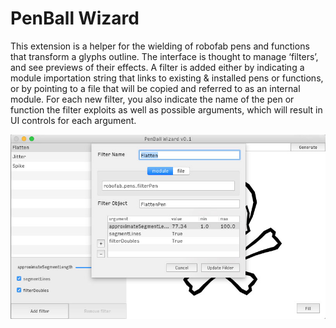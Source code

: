PenBall Wizard
================

This extension is a helper for the wielding of robofab pens and functions that transform a glyphs outline. The interface is thought to manage ‘filters’, and see previews of their effects. A filter is added either by indicating a module importation string that links to existing & installed pens or functions, or by pointing to a file that will be copied and referred to as an internal module. For each new filter, you also indicate the name of the pen or function the filter exploits as well as possible arguments, which will result in UI controls for each argument.

![alt tag](images/penBallWizard-1.jpg)
